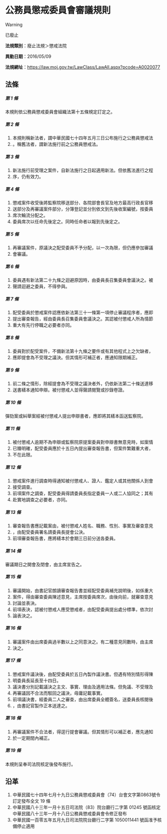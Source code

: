 # 公務員懲戒委員會審議規則


> [!WARNING]
> 已廢止


**法規類別**：廢止法規＞懲戒法院

**異動日期**：2016/05/09  

**法規網址**：https://law.moj.gov.tw/LawClass/LawAll.aspx?pcode=A0020077



## 法條
##### 第 1 條
本規則依公務員懲戒委員會組織法第十五條規定訂定之。

##### 第 2 條
1. 本規則稱新法者，謂中華民國七十四年五月三日公布施行之公務員懲戒法
1. 。稱舊法者，謂新法施行前之公務員懲戒法。

##### 第 3 條
1. 新法施行前受理之案件，自新法施行之日起適用新法。但依舊法進行之程
1. 序，仍有效力。

##### 第 4 條
1. 懲戒案件收受後將監察院移送部分、各院部會長官及地方最高行政長官移
1. 送部分及再審議案件部分，分簿登記並分別依文到先後收案編號，按委員
1. 席次輪流分配之。
1. 委員席次以任命先後定之。同時任命者以報到先後定之。

##### 第 5 條
1. 再審議案件，原議決之配受委員不予分配，以一次為限，但仍應參加審議
1. 會審議。

##### 第 6 條
1. 委員遇有新法第二十九條之迴避原因時，由委員長召集委員會議決之。被
1. 聲請迴避之委員，不得參與。

##### 第 7 條
1. 配受委員於懲戒案件認應依新法第三十一條第一項停止審議程序者，應即
1. 提出審查報告，經由委員長召集委員會議決之。其認被付懲戒人所為情節
1. 重大有先行停職之必要者亦同。

##### 第 8 條
1. 委員對於配受案件，不備新法第十九條之要件或有其他程式上之欠缺者，
1. 應即提會為不受理之議決。但其情形可補正者，應通知限期補正。

##### 第 9 條
1. 前二條之情形，除經提會為不受理之議決者外，仍依新法第二十條送達移
1. 送書繕本通知申辯。被付懲戒人並得聲請閱覽或抄錄卷證。

##### 第 10 條
彈劾案或糾舉案經被付懲戒人提出申辯書者，應即將其繕本函送監察院。

##### 第 11 條
1. 被付懲戒人逾期不為申辯或監察院原提案委員對申辯書無意見時，如案情
1. 已臻明確，配受委員應於十五日內提出審查報告書，但案件繁難重大者，
1. 不在此限。

##### 第 12 條
1. 懲戒案件進行調查時得通知被付懲戒人、證人、鑑定人或其他關係人到會
1. 接受調查。
1. 前項案件之調查，配受委員得請委員長指定委員一人或二人協同之；其有
1. 赴實地調查之必要者，亦同。

##### 第 13 條
1. 審查報告書應記載案由，被付懲戒人姓名、職務、性別、事實及審查意見
1. ，由配受委員署名請委員長提會公決。
1. 前項審查報告書，應將繕本於會期三日前分送各委員。

##### 第 14 條
審議期日之開會及閉會，由主席宣告之。

##### 第 15 條
1. 審議開始，由書記官朗讀審查報告書並經配受委員補充說明後，如係重大
1. 案件，得由審查委員陳述意見，主席按委員席次，由後向前，就審查意見
1. 討論並表決。
1. 前項表決，認被付懲戒人應受懲戒者，由配受委員提出處分標準，依次討
1. 論表決之。

##### 第 16 條
1. 審議案件由出席委員過半數以上之同意決之。有二種意見同數時，由主席
1. 決之。

##### 第 17 條
1. 懲戒案件議決後，由配受委員於五日內製作議決書。但遇有特別情形得陳
1. 明委員長延長至十四日。
1. 議決書分別記載議決之主文、事實、理由及適用法條。但免議、不受理及
1. 再審議因不合法而駁回之議決，毋庸記載事實。
1. 前項議決書，經委員二人之審查，由出席委員全體簽名，送委員長核閱後
1. ，由書記官製作正本送達之。

##### 第 18 條
1. 再審議案件不合法者，得逕行提會審議。但其情形可以補正者，應先通知
1. 於一定期間內補正。

##### 第 19 條
本規則呈奉司法院核定後發布施行。

## 沿革
1. 中華民國七十四年七月十九日公務員懲戒委員會（74）台會文字第0863號令訂定發布全文 19 條
1. 中華民國八十三年一月十五日司法院（83）院台廳行二字第 01245  號函核定中華民國八十三年一月十八日公務員懲戒委員會令修正發布
1. 中華民國一百零五年五月九日司法院院台廳行二字第 1050011441 號函准予核備停止適用
